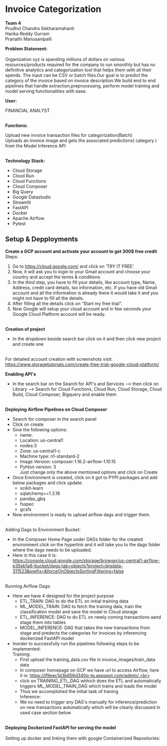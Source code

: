 # Invoice Categorization

**Team 4**<br>
Prudhvi Chandra Sekharamahanti<br>
Harika Reddy Gurram<br>
Pranathi Manusanipalli<br>

**Problem Statement:**<br><br>
Organization xyz is spending millions of dollars on various resources/products required for the company to run smoothly but has no definitive analytics and categorization tool that helps them with all their spends. The input can be CSV or batch files.Our goal is to predict the category of the invoice based on invoice description.We build end to end pipelines that handle extraction,preprocessing, perform model training and model serving functionalities with ease.

**User:**<br>

FINANCIAL ANALYST<br><br>

**Functions:**<br>

Upload new invoice transaction files for categorization(Batch)<br>
Uploads an invoice image and gets the associated predictions( category ) from the Model Inference API<br><br>

**Technology Stack:**<br>

- Cloud Storage
- Cloud Run
- Cloud Functions
- Cloud Composer
- Big Query
- Google Datastudio
- Streamlit
- FastAPI
- Docker
- Apache Airflow
- Pytest

## Setup & Depployments

**Create a GCP account and activate your account to get 300$ free credit**<br>
Steps:
1. Go to https://cloud.google.com/ and click on ‘TRY IT FREE‘.<br>
2. Now, it will ask you to login to your Gmail account and choose your country and accept the terms & conditions<br>
3. In the third step, you have to fill your details, like account type, Name, Address, credit card details, tax information, etc. If you have old Gmail account and all the information is already there it would take it and you might not have to fill all the details.<br>
4. After filling all the details click on “Start my free trial“.<br>
5. Now Google will setup your cloud account and in few seconds your Google Cloud Platform account will be ready.<br><br>

**Creation of project**<br>
- In the dropdown beside search bar click on it and then click new project and create one<br><br>

For detailed account creation with screenshots visit: https://www.storagetutorials.com/create-free-trial-google-cloud-platform/<br>

**Enabling API's**
- In the search bar on the Search for API's and Services --> then click on Library --> Search for Cloud Functions, Cloud Run, Cloud Storage, Cloud Build, Cloud Composer, Bigquery and enable them<br><br>

**Deploying Airflow Pipelines on Cloud Composer**<br>

- Search for composer in the search panel<br>
- Click on create<br>
- Give the following options:<br>
  -  name: <name of composer environment><br>
  -  Location: us-central1<br>
  -  nodes:3<br>
  -  Zone: us-central1-c<br>
  -  Machine type: n1-standard-2<br>
  -  Image Version: composer-1.16.2-airflow-1.10.15<br>
  -  Pyhton version: 3<br>
 Just change only the above mentioned options and click on Create<br>
- Once Environment is created, click on it got to PYPI packages and add below packages and click update:<br>
   - scikit-learn<br>
   - sqlalchemy==1.3.18<br>
   - pandas_gbq<br>
   - fsspec<br>
   - gcsfs<br>
- Now environment is ready to upload airflow dags and trigger them.<br><br>

Adding Dags to Environment Bucket:<br>
- In the Composer Home Page under DAGs folder for the created environment click on the hyperlink and it will take you to the dags folder where the dags needs to be uploaded.
- Here in this case it is: https://console.cloud.google.com/storage/browser/us-central1-airflow-e35eb1a6-bucket/dags;tab=objects?project=bigdata-311523&prefix=&forceOnObjectsSortingFiltering=false<br><br>

Running Airflow Dags:<br>
- Here we have 4 designed for the project purpose<br>
  - ETL_TRAIN: DAG to do the ETL on initial training data<br>
  - ML_MODEL_TRAIN: DAG to fetch the training data, train the classification model and save the model in Cloud storage<br>
  - ETL_INFERENCE: DAG to do ETL on newly coming transactions aand stage them into tables<br>
  - MODEL_INFERENCE: DAG that takes the new transactions from stage and predects the categories for invoices by inferencing dockerized FastAPI model<br>
- Inorder to successfully run the pipelines following steps to be implemented:<br>
   Training:<br>
  - First upload the training_data.csv file in invoice_images/train_data data<br>
  - In composer homepage on GCP we have url to access Airflow, here it is: https://jf9eec1d3b656d340p-tp.appspot.com/admin/.<br>
  - click on TRAINING_ETL_DAG whhich does the ETL and automatically triggers ML_MODEL_TRAIN_DAG which trains and loads the model<br>
  - Thus we accomplished the initial task of traning<br>
  Inference:<br>
  - We no need to trigger any DAG's manually for inference/prediction on new transactions automatically which will be clearly discussed in used case section below<br><br>

**Deploying Dockerized FastAPI for serving the model**<br><br>
Setting up docker and linking them with google Containerized Repositories:




  




